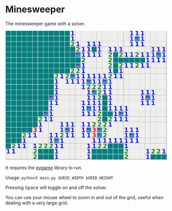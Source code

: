 # Minesweeper

The minesweeper game with a solver.

![](screenshots/minesweeper.png)

It requires the [pygame](https://www.pygame.org/) library to run.

Usage: `python3 main.py $GRID_WIDTH $GRID_HEIGHT`

Pressing <kbd>Space</kbd> will toggle on and off the solver.

You can use your mouse wheel to zoom in and out of the grid, useful when dealing with a very large grid.
